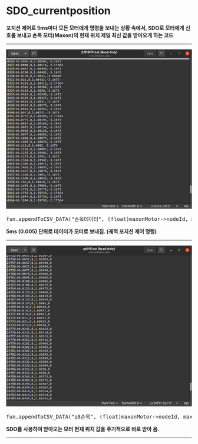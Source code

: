 # SDO_currentposition

**포지션 제어로 5ms마다 모든 모터에게 명령을 보내는 상황 속에서, SDO로 모터에게 신호를 보내고 손목 모터(Maxon)의 현재 위치 제일 최신 값을 받아오게 하는 코드**

---

<img src="./senddata.png" alt="send images">
<pre>
fun.appendToCSV_DATA("손목데이터", (float)maxonMotor->nodeId, maxonMotor->motorPosition, maxonMotor->motorTorque);
</pre>

**5ms (0.005) 단위로 데이터가 모터로 보내짐. (궤적 포지션 제어 명령)**

---

<img src="./recvdata.png" alt="recv images">
<pre>
fun.appendToCSV_DATA("q8손목", (float)maxonMotor->nodeId, maxonMotor->motorPosition, 0);
</pre>

**SDO를 사용하여 받아오는 모터 현재 위치 값을 주기적으로 바로 받아 옴.**


---
